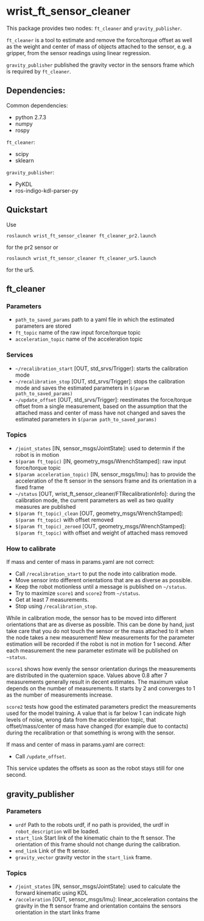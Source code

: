 # wrist_ft_sensor_cleaner
This package provides two nodes: ```ft_cleaner``` and ```gravity_publisher```.

```ft_cleaner``` is a tool to estimate and remove the force/torque offset as well as the weight and center of mass of objects attached to the sensor, 
e.g. a gripper, from the sensor readings using linear regression.

```gravity_publisher``` published the gravity vector in the sensors frame which is required by ```ft_cleaner```.

## Dependencies:
Common dependencies:
* python 2.7.3
* numpy
* rospy

```ft_cleaner```:
* scipy
* sklearn

```gravity_publisher```:
* PyKDL
* ros-indigo-kdl-parser-py

## Quickstart
Use 

```roslaunch wrist_ft_sensor_cleaner ft_cleaner_pr2.launch```

for the pr2 sensor or 

```roslaunch wrist_ft_sensor_cleaner ft_cleaner_ur5.launch```

for the ur5.

## ft_cleaner

### Parameters
* ```path_to_saved_params``` path to a yaml file in which the estimated parameters are stored
* ```ft_topic``` name of the raw input force/torque topic 
* ```acceleration_topic``` name of the acceleration topic

### Services
* ```~/recalibration_start``` [OUT, std_srvs/Trigger]: starts the calibration mode
* ```~/recalibration_stop``` [OUT, std_srvs/Trigger]: stops the calibration mode and saves the estimated parameters in ```$(param path_to_saved_params)```
* ```~/update_offset``` [OUT, std_srvs/Trigger]: reestimates the force/torque offset from a single measurement, based on the assumption that the attached mass and center of mass have not changed and saves the estimated parameters in ```$(param path_to_saved_params)```

### Topics
* ```/joint_states``` [IN, sensor_msgs/JointState]: used to determin if the robot is in motion
* ```$(param ft_topic)``` [IN, geometry_msgs/WrenchStamped]: raw input force/torque topic
* ```$(param acceleration_topic)``` [IN, sensor_msgs/Imu]: has to provide the acceleration of the ft sensor in the sensors frame and its orientation in a fixed frame
* ```~/status``` [OUT, wrist_ft_sensor_cleaner/FTRecalibrationInfo]: during the calibration mode, the current parameters as well as two quality measures are published
* ```$(param ft_topic)_clean``` [OUT, geometry_msgs/WrenchStamped]: ```$(param ft_topic)``` with offset removed
* ```$(param ft_topic)_zeroed``` [OUT, geometry_msgs/WrenchStamped]: ```$(param ft_topic)``` with offset and weight of attached mass removed

### How to calibrate
If mass and center of mass in params.yaml are not correct:
* Call ```/recalibration_start``` to put the node into calibration mode.
* Move sensor into different orientations that are as diverse as possible.
* Keep the robot motionless until a message is published on ```~/status```.
* Try to maximize ```score1``` and ```score2``` from ```~/status```.
* Get at least 7 measurements.
* Stop using ```/recalibration_stop```.

While in calibration mode, the sensor has to be moved into different orientations that are as diverse as possible. 
This can be done by hand, just take care that you do not touch the sensor or the mass attached to it when the node takes a new measurement!
New measurements for the parameter estimation will be recorded if the robot is not in motion for 1 second.
After each measurement the new parameter estimate will be published on ```~status```.

```score1``` shows how evenly the sensor orientation durings the measurements are distributed in the quaternion space.
Values above 0.8 after 7 measurements generally result in decent estimates. The maximum value depends on the number of measurements. 
It starts by 2 and converges to 1 as the number of measurements increase.

```score2``` tests how good the estimated parameters predict the measurements used for the model training.
A value that is far below 1 can indicate high levels of noise, wrong data from the acceleration topic, that offset/mass/center of mass 
have changed (for example due to contacts) during the recalibration or that something is wrong with the sensor.

If mass and center of mass in params.yaml are correct:
* Call ```/update_offset```.

This service updates the offsets as soon as the robot stays still for one second.

## gravity_publisher

### Parameters
* ```urdf``` Path to the robots urdf, if no path is provided, the urdf in ```robot_description``` will be loaded.
* ```start_link``` Start link of the kinematic chain to the ft sensor. The orientation of this frame should not change during the calibration.
* ```end_link``` Link of the ft sensor.
* ```gravity_vector``` gravity vector in the ```start_link``` frame.

### Topics
* ```/joint_states``` [IN, sensor_msgs/JointState]: used to calculate the forward kinematic using KDL
* ```/acceleration``` [OUT, sensor_msgs/Imu]: linear_acceleration contains the gravity in the ft sensor frame and orientation contains the sensors orientation in the start links frame

